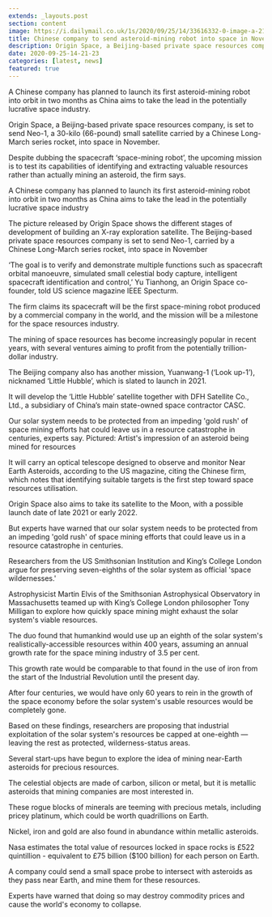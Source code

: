 ```yaml
---
extends: _layouts.post
section: content
image: https://i.dailymail.co.uk/1s/2020/09/25/14/33616332-0-image-a-21_1601039795776.jpg 
title: Chinese company to send asteroid-mining robot into space in November 
description: Origin Space, a Beijing-based private space resources company, is set to send Neo-1, a 30-kilo (66-pound) small satellite carried by a Chinese Long-March series rocket, into space in November. 
date: 2020-09-25-14-21-23 
categories: [latest, news] 
featured: true 
--- 
```

A Chinese company has planned to launch its first asteroid-mining robot into orbit in two months as China aims to take the lead in the potentially lucrative space industry.

Origin Space, a Beijing-based private space resources company, is set to send Neo-1, a 30-kilo (66-pound) small satellite carried by a Chinese Long-March series rocket, into space in November.

Despite dubbing the spacecraft ‘space-mining robot’, the upcoming mission is to test its capabilities of identifying and extracting valuable resources rather than actually mining an asteroid, the firm says.

A Chinese company has planned to launch its first asteroid-mining robot into orbit in two months as China aims to take the lead in the potentially lucrative space industry 

The picture released by Origin Space shows the different stages of development of building an X-ray exploration satellite. The Beijing-based private space resources company is set to send Neo-1, carried by a Chinese Long-March series rocket, into space in November

‘The goal is to verify and demonstrate multiple functions such as spacecraft orbital manoeuvre, simulated small celestial body capture, intelligent spacecraft identification and control,’ Yu Tianhong, an Origin Space co-founder, told US science magazine IEEE Specturm.

The firm claims its spacecraft will be the first space-mining robot produced by a commercial company in the world, and the mission will be a milestone for the space resources industry.

The mining of space resources has become increasingly popular in recent years, with several ventures aiming to profit from the potentially trillion-dollar industry.

The Beijing company also has another mission, Yuanwang-1 (‘Look up-1’), nicknamed ‘Little Hubble’, which is slated to launch in 2021.

It will develop the ‘Little Hubble’ satellite together with DFH Satellite Co., Ltd., a subsidiary of China’s main state-owned space contractor CASC.

Our solar system needs to be protected from an impeding 'gold rush' of space mining efforts hat could leave us in a resource catastrophe in centuries, experts say. Pictured: Artist's impression of an asteroid being mined for resources

It will carry an optical telescope designed to observe and monitor Near Earth Asteroids, according to the US magazine, citing the Chinese firm, which notes that identifying suitable targets is the first step toward space resources utilisation.

Origin Space also aims to take its satellite to the Moon, with a possible launch date of late 2021 or early 2022.

But experts have warned that our solar system needs to be protected from an impeding 'gold rush' of space mining efforts that could leave us in a resource catastrophe in centuries.

Researchers from the US Smithsonian Institution and King’s College London argue for preserving seven-eighths of the solar system as official 'space wildernesses.'

Astrophysicist Martin Elvis of the Smithsonian Astrophysical Observatory in Massachusetts teamed up with King’s College London philosopher Tony Milligan to explore how quickly space mining might exhaust the solar system's viable resources.

The duo found that humankind would use up an eighth of the solar system's realistically-accessible resources within 400 years, assuming an annual growth rate for the space mining industry of 3.5 per cent.

This growth rate would be comparable to that found in the use of iron from the start of the Industrial Revolution until the present day.

After four centuries, we would have only 60 years to rein in the growth of the space economy before the solar system's usable resources would be completely gone.

Based on these findings, researchers are proposing that industrial exploitation of the solar system's resources be capped at one-eighth — leaving the rest as protected, wilderness-status areas.

Several start-ups have begun to explore the idea of mining near-Earth asteroids for precious resources.

The celestial objects are made of carbon, silicon or metal, but it is metallic asteroids that mining companies are most interested in.

These rogue blocks of minerals are teeming with precious metals, including pricey platinum, which could be worth quadrillions on Earth.

Nickel, iron and gold are also found in abundance within metallic asteroids.

Nasa estimates the total value of resources locked in space rocks is £522 quintillion - equivalent to £75 billion ($100 billion) for each person on Earth. 

A company could send a small space probe to intersect with asteroids as they pass near Earth, and mine them for these resources.

Experts have warned that doing so may destroy commodity prices and cause the world's economy to collapse.  

